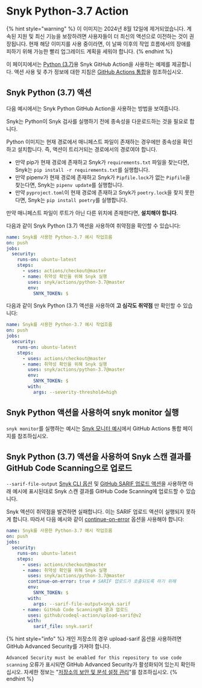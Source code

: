 # Snyk Python-3.7 Action

{% hint style="warning" %}
이 이미지는 2024년 8월 12일에 제거되었습니다. 계속된 지원 및 최신 기능을 보장하려면 사용자들이 더 최신의 액션으로 이전하는 것이 권장됩니다. 현재 해당 이미지를 사용 중이라면, 이 날짜 이후의 작업 흐름에서의 장애를 피하기 위해 가능한 빨리 업그레이드 계획을 세워야 합니다.
{% endhint %}

이 페이지에서는 [Python (3.7)](https://github.com/snyk/actions/tree/master/python-3.7)용 Snyk GitHub Action을 사용하는 예제를 제공합니다. 액션 사용 및 추가 정보에 대한 지침은 [GitHub Actions 통합](https://docs.snyk.io/integrations/ci-cd-integrations/github-actions-integration)을 참조하십시오.

## Snyk Python (3.7) 액션

다음 예시에서는 Snyk Python GitHub Action을 사용하는 방법을 보여줍니다.

Snyk는 Python이 Snyk 검사를 실행하기 전에 종속성을 다운로드하는 것을 필요로 합니다.

Python 이미지는 현재 경로에서 매니페스트 파일이 존재하는 경우에만 종속성을 확인하고 설치합니다. 즉, 액션이 트리거되는 경로에서의 경로여야 합니다.

* 만약 pip가 현재 경로에 존재하고 Snyk가 `requirements.txt` 파일을 찾는다면, Snyk는 `pip install -r requirements.txt`를 실행합니다.
* 만약 pipenv가 현재 경로에 존재하고 Snyk가 `Pipfile.lock`가 없는 `Pipfile`을 찾는다면, Snyk는 `pipenv update`를 실행합니다.
* 만약 `pyproject.toml`이 현재 경로에 존재하고 Snyk가 `poetry.lock`을 찾지 못한다면, Snyk는 `pip install poetry`를 실행합니다.

만약 매니페스트 파일이 루트가 아닌 다른 위치에 존재한다면, **설치해야 합니다**.

다음과 같이 Snyk Python (3.7) 액션을 사용하여 취약점을 확인할 수 있습니다:

```yaml
name: Snyk를 사용한 Python-3.7 예시 작업흐름
on: push
jobs:
  security:
    runs-on: ubuntu-latest
    steps:
      - uses: actions/checkout@master
      - name: 취약성 확인을 위해 Snyk 실행
        uses: snyk/actions/python-3.7@master
        env:
          SNYK_TOKEN: $
```

다음과 같이 Snyk Python (3.7) 액션을 사용하여 **고 심각도 취약점** 만 확인할 수 있습니다:

```yaml
name: Snyk를 사용한 Python-3.7 예시 작업흐름
on: push
jobs:
  security:
    runs-on: ubuntu-latest
    steps:
      - uses: actions/checkout@master
      - name: 취약성 확인을 위해 Snyk 실행
        uses: snyk/actions/python-3.7@master
        env:
          SNYK_TOKEN: $
        with:
          args: --severity-threshold=high
```

## Snyk Python 액션을 사용하여 snyk monitor 실행

`snyk monitor`를 실행하는 예시는 [Snyk 모니터 예시](https://docs.snyk.io/integrations/ci-cd-integrations/github-actions-integration#snyk-monitor-example)에서 GitHub Actions 통합 페이지를 참조하십시오.

## Snyk Python (3.7) 액션을 사용하여 Snyk 스캔 결과를 GitHub Code Scanning으로 업로드

`--sarif-file-output` [Snyk CLI 옵션](https://docs.snyk.io/snyk-cli/cli-reference) 및 [GitHub SARIF 업로드 액션](https://docs.github.com/en/code-security/secure-coding/uploading-a-sarif-file-to-github)을 사용하면 아래 예시에 표시된대로 Snyk 스캔 결과를 GitHub Code Scanning에 업로드할 수 있습니다.

Snyk 액션이 취약점을 발견하면 실패합니다. 이는 SARIF 업로드 액션이 실행되지 못하게 합니다. 따라서 다음 예시와 같이 [continue-on-error](https://docs.github.com/en/actions/reference/workflow-syntax-for-github-actions#jobsjob_idstepscontinue-on-error) 옵션을 사용해야 합니다:

```yaml
name: Snyk를 사용한 Python-3.7 예시 작업흐름
on: push
jobs:
  security:
    runs-on: ubuntu-latest
    steps:
      - uses: actions/checkout@master
      - name: 취약성 확인을 위해 Snyk 실행
        uses: snyk/actions/python-3.7@master
        continue-on-error: true # SARIF 업로드가 호출되도록 하기 위해
        env:
          SNYK_TOKEN: $
        with:
          args: --sarif-file-output=snyk.sarif
      - name: GitHub Code Scanning에 결과 업로드
        uses: github/codeql-action/upload-sarif@v2
        with:
          sarif_file: snyk.sarif
```

{% hint style="info" %}
개인 저장소의 경우 upload-sarif 옵션을 사용하려면 GitHub Advanced Security를 가져야 합니다.

`Advanced Security must be enabled for this repository to use code scanning` 오류가 표시되면 GitHub Advanced Security가 활성화되어 있는지 확인하십시오. 자세한 정보는 "[저장소의 보안 및 분석 설정 관리](https://docs.github.com/en/repositories/managing-your-repositorys-settings-and-features/enabling-features-for-your-repository/managing-security-and-analysis-settings-for-your-repository)"를 참조하십시오.
{% endhint %}
